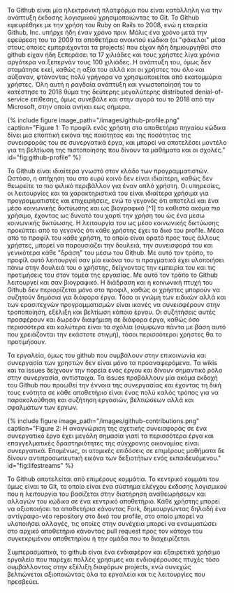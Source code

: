 Το Github είναι μία ηλεκτρονική πλατφόρμα που είναι κατάλληλη για την ανάπτυξη έκδοσης λογισμικού χρησιμοποιώντας το Git.
Το Github εφευρέθηκε με την χρήση του Ruby on Rails το 2008, ενώ η εταιρεία Github, Inc. υπήρχε ήδη έναν χρόνο πριν. Μόλις ένα χρόνο μετά την εφεύρεση του το 2009 τα αποθετήρια ανοικτού κώδικα (οι "φάκελοι" μέσα στους οποίες εμπεριέχονται τα projects) που είχαν ήδη δημιουργηθεί στο github είχαν ήδη ξεπεράσει τα 17 χιλιάδες και τους χρήστες λίγα χρόνια αργότερα να ξεπερνάν τους 100 χιλιάδες. Η ανάπτυξη του, όμως δεν σταμάτησε εκεί, καθώς η αξία του αλλά και οι χρήστες του όλο και αύξαναν, φτάνοντας πολύ γρήγορα να χρησιμοποιείται από εκατομμύρια χρήστες.
Όλη αυτή η ραγδαία ανάπτυξη και γνωστοποίησή του το κατέστησε το 2018 θύμα της δεύτερης μεγαλύτερης distributed denial-of-service επίθεσης, όμως συνεβάλε και στην αγορά του το 2018 από την Microsoft, στην οποία ανήκει εως σήμερα.

{% include figure image_path="/images/github-profile.png" caption="Figure 1: Το προφίλ ενός χρήστη στο αποθετήριο πηγαίου κώδικα δίνει μια εποπτική εικόνα της ποιότητας και της ποσότητας της συνεισφοράς του σε συνεργατικά έργα, και μπορεί να αποτελέσει μοντέλο για τη βελτίωση της πιστοποίησης που δίνουν τα μαθήματα και οι σχολές." id="fig:github-profile" %}

Το Github είναι ιδιαίτερα γνωστό στον κλάδο των προγραμματιστών. Ωστόσο, η απήχηση του στο ευρύ κοινό δεν είναι ιδιαίτερη, καθώς δεν θεωρείτε το πιο φιλικό περιβάλλον για έναν απλό χρήστη. Οι υπηρεσίες, οι λειτουργίες και τα χαρακτηριστικά του είναι ιδιαίτερα χρήσιμα για προγραμματιστές και επιχειρήσεις, ενώ το γεγονός ότι αποτελεί και ένα μέσο κοινωνικής δικτύωσης και ως βιογραφικό [^1] το καθιστά ακόμα πιο χρήσιμο, έχοντας ως δυνατό του χαρτί την χρήση του ώς ένα μεσω κοινωνικής δικτύωσης. Η λειτουργία του ως μέσο κοινωνικής δικτύωσης προκύπτει από το γεγονός ότι κάθε χρήστης έχει το δικό του profile. Μέσα από το προφίλ του κάθε χρήστη, το οποίο είναι ορατό προς τους άλλους χρήστες, μπορεί να παρουσιάζει την δουλειά, την συνεισφορά του και γενικότερα κάθε "δράση" του μέσω του Github. 
Με αυτό τον τρόπο, το προφίλ αυτό λειτουργεί σαν μία εικόνα του τι πραγματικά έχει υλοποιήσει πάνω στην δουλειά του ο χρήστης, δείχνοντας την εμπειρία του και τις προτιμήσεις του στον τομέα της εργασίας. Με αυτό τον τρόπο το Github λειτουργεί και σαν βιογραφικό.
Η διάδραση και η κοινωνική πτυχή του Github δεν περιορίζεται μόνο στο προφιλ, καθώς οι χρήστες μπορούν να συζητούν δημόσια για διάφορα έργα. Τόσο οι γνώμη
των ειδικών αλλά και των ερασιτεχνών προγραμματισμών είναι ικανές να συνεισφέρουν στην τροποποίηση, εξέλιξη και βελτίωση κάποιο έργου.
Οι συζητήσεις αυτές προσφέρουν και δωρεάν διαφήμιση σε διάφορα έργα, καθώς όσο περισσότερα και καλύτερα είναι τα σχόλια (σύμφωνα πάντα με βάση αυτό που χρειάζονται την εκάστοτε στιγμή), τόσοι περισσότεροι χρήστες 
θα το προτιμήσουν.

Τα εργαλεία, όμως του github που συμβάλουν στην επικοινωνία και συνεργασία των χρηστών δεν είναι μόνο τα προαναφερόμενα. Τα wikis και τα issues δείχνουν την πορεία ενός έργου και δίνουν σημαντικό ρόλο στην συνεργασία, αντίστοιχα. Τα issues προβάλλουν μία ακόμα εκδοχή του Github που προωθεί την έννοια της συνεργασίας και έχοντας τη δική τους ενότητα σε κάθε αποθετήριο είναι
ένας πολύ καλός τρόπος για να παρακολούθηση και συζήτηση εργασιών, βελτιώσεων αλλά και σφαλμάτων των έργων.

{% include figure image_path="/images/github-contributions.png" caption="Figure 2: Η αναγνώριση της σχετικής συνεισφοράς σε ένα συνεργατικό έργο έχει μεγάλη σημασία γιατί τα περισσότερα έργα και επαγγελματικές δραστηριότητες της σύγχρονης οικονομίας είναι συνεργατικά. Eπομένως, οι ατομικές επιδόσεις σε επιμέρους μαθήματα δε δίνουν αντιπροσωπευτική εικόνα των δεξιοτήτων ενός εκπαιδευόμενου." id="fig:lifestreams" %}

Το Github αποτελείται από επιμέρους κομμάτια. Το κεντρικό κομμάτι του όμως είναι το Git, το οποίο είναι ένα σύστημα ελέγχου έκδοσης λογισμικού που η λειτουργία του βασίζεται στην διατήρηση αναθεωρήσεων και αλλαγών του κώδικα σε ένα κεντρικό αποθετήριο. Κάθε  χρήστης μπορεί 
να αξιοποιήσει τα αποθετήρια κάνοντας Fork, δημιουργώντας δηλαδή ένα αντίγραφο-νέο repository στο δικό του profile, στο οποίο μπορεί να υλοποιήσει 
αλλαγές, τις οποίες στην συνέχεια μπορεί να ενσωματώσει στο αρχικό αποθετήριο κάνοντας pull request προς τον κάτοχο του συγκεκριμένου αποθετηρίου ή την ομάδα που το διαχειρίζεται.

Συμπερασματικά, το github είναι ένα ενδιαφέρον και εξαιρετικά χρήσιμο εργαλείο που παρέχει πολλές χρησιμες και ενδιαφέρουσες πτυχές τόσο συμβάλλοντας στην εξέλιξη διαφόρων projects, ενώ συνεχώς βελτιώνεται αξιοποιώντας όλα τα εργαλεία και τις λειτουργίες που πρεσβεύει.
